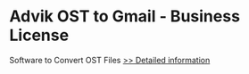 # Advik OST to Gmail - Business License
Software to Convert OST Files
[>> Detailed information](https://secure.shareit.com/shareit/product.html?productid=300806631&affiliateid=200057808)